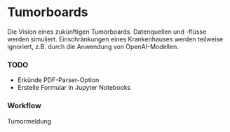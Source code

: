# Tumorboards 
Die Vision eines zukünftigen Tumorboards.
Datenquellen und -flüsse werden simuliert.
Einschränkungen eines Krankenhauses werden teilweise ignoriert, z.B. durch die Anwendung von OpenAI-Modellen.

### TODO
- Erkünde PDF-Parser-Option
- Erstelle Formular in Jupyter Notebooks

### Workflow
Tumormeldung